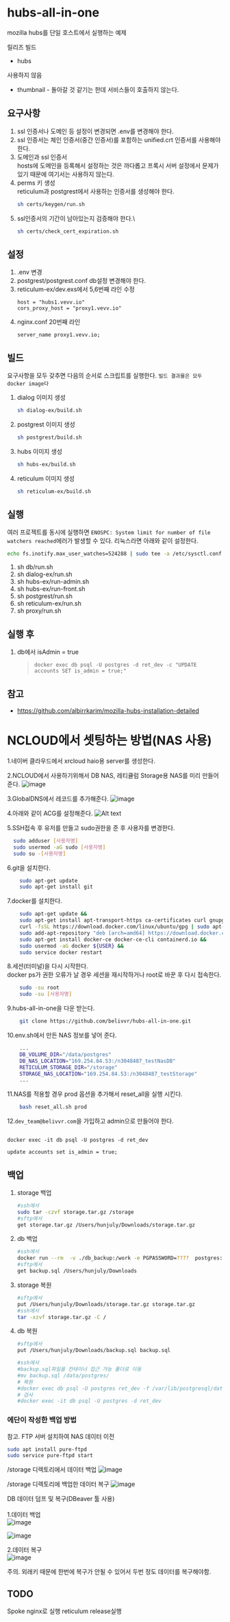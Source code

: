# hubs-all-in-one

mozilla hubs를 단일 호스트에서 실행하는 예제

릴리즈 빌드
- hubs

사용하지 않음
- thumbnail - 돌아갈 것 같기는 한데 서비스들이 호출하지 않는다.



## 요구사항

1. ssl 인증서나 도메인 등 설정이 변경되면 .env를 변경해야 한다.
1. ssl 인증서는 체인 인증서(중간 인증서)를 포함하는 unified.crt 인증서를 사용해야 한다.
1. 도메인과 ssl 인증서\
    hosts에 도메인을 등록해서 설정하는 것은 까다롭고 프록시 서버 설정에서 문제가 있기 때문에 여기서는 사용하지 않는다.
1. perms 키 생성\
    reticulum과 postgrest에서 사용하는 인증서를 생성해야 한다.
    ```sh
    sh certs/keygen/run.sh
    ```
1. ssl인증서의 기간이 남아있는지 검증해야 한다.\
    ```sh
    sh certs/check_cert_expiration.sh
    ```

## 설정
1. .env 변경
1. postgrest/postgrest.conf db설정 변경해야 한다.
1. reticulum-ex/dev.exs에서 5,6번째 라인 수정
    ```
    host = "hubs1.vevv.io"
    cors_proxy_host = "proxy1.vevv.io"
    ```
1. nginx.conf 20번째 라인
    ```
    server_name proxy1.vevv.io;
    ```

## 빌드

요구사항을 모두 갖추면 다음의 순서로 스크립트를 실행한다.
`빌드 결과물은 모두 docker image다`

1. dialog 이미지 생성
    ```sh
    sh dialog-ex/build.sh
    ```
1. postgrest 이미지 생성
    ```sh
    sh postgrest/build.sh
    ```
1. hubs 이미지 생성
    ```sh
    sh hubs-ex/build.sh
    ```
1. reticulum 이미지 생성
    ```sh
    sh reticulum-ex/build.sh
    ```


## 실행
여러 프로젝트를 동시에 실행하면 `ENOSPC: System limit for number of file watchers reached`에러가 발생할 수 있다.
리눅스라면 아래와 같이 설정한다.
```sh
echo fs.inotify.max_user_watches=524288 | sudo tee -a /etc/sysctl.conf && sudo sysctl -p
```

1. sh db/run.sh
1. sh dialog-ex/run.sh
1. sh hubs-ex/run-admin.sh
1. sh hubs-ex/run-front.sh
1. sh postgrest/run.sh
1. sh reticulum-ex/run.sh
1. sh proxy/run.sh

## 실행 후
1. db에서 isAdmin = true
    > `docker exec db psql -U postgres -d ret_dev -c "UPDATE accounts SET is_admin = true;"`


## 참고
- https://github.com/albirrkarim/mozilla-hubs-installation-detailed


# NCLOUD에서 셋팅하는 방법(NAS 사용)
1.네이버 클라우드에서 xrcloud haio용 server를 생성한다.

2.NCLOUD에서 사용하기위해서 DB NAS, 레티큘럼 Storage용 NAS를 미리 만들어 준다.
![image](/docs/259619993-78617a1e-a427-447c-9838-491ceb217da8.png)

3.GlobalDNS에서 레코드를 추가해준다.
![image](/docs/261252110-30756760-82e4-43fa-a02d-8bba303f7380.png)

4.아래와 같이 ACG를 설정해준다.
![Alt text](/docs/haio_acg.png)

5.SSH접속 후 유저를 만들고 sudo권한을 준 후 사용자를 변경한다.
 ```sh
   sudo adduser [사용자명]
   sudo usermod -aG sudo [사용자명]
   sudo su -[사용자명]
 ```

6.git을 설치한다.
```sh
    sudo apt-get update
    sudo apt-get install git
```
7.docker를 설치한다.
```sh
    sudo apt-get update &&
    sudo apt-get install apt-transport-https ca-certificates curl gnupg-agent software-properties-common &&
    curl -fsSL https://download.docker.com/linux/ubuntu/gpg | sudo apt-key add - &&
    sudo add-apt-repository "deb [arch=amd64] https://download.docker.com/linux/ubuntu $(lsb_release -cs) stable" &&
    sudo apt-get install docker-ce docker-ce-cli containerd.io &&
    sudo usermod -aG docker ${USER} &&
    sudo service docker restart
```
8.세션(터미널)을 다시 시작한다. \
docker ps가 권한 오류가 날 경우 세션을 재시작하거나 root로 바꾼 후 다시 접속한다.

```sh
    sudo -su root
    sudo -su [사용자명]
```
9.hubs-all-in-one을 다운 받는다.
```sh
    git clone https://github.com/belivvr/hubs-all-in-one.git
```

10.env.sh에서 만든 NAS 정보를 넣어 준다.
```sh
    ...
    DB_VOLUME_DIR="/data/postgres"
    DB_NAS_LOCATION="169.254.84.53:/n3048487_testNasDB"
    RETICULUM_STORAGE_DIR="/storage"
    STORAGE_NAS_LOCATION="169.254.84.53:/n3048487_testStorage"
    ...
```
11.NAS를 적용할 경우 prod 옵션을 추가해서 reset_all을 실행 시킨다.
```sh
    bash reset_all.sh prod
```

12.`dev_team@belivvr.com`을 가입하고 admin으로 만들어야 한다.
```

docker exec -it db psql -U postgres -d ret_dev

update accounts set is_admin = true;

```

## 백업

1. storage 백업

    ```sh
    #ssh에서
    sudo tar -czvf storage.tar.gz /storage
    #sftp에서
    get storage.tar.gz /Users/hunjuly/Downloads/storage.tar.gz
    ```

2. db 백업
    ```sh
    #ssh에서
    docker run --rm  -v ./db_backup:/work -e PGPASSWORD=????  postgres:11-bullseye pg_dump -U xrcloud -h room.xrcloud.app ret_dev -b -f /work/backup.sql
    #sftp에서
    get backup.sql /Users/hunjuly/Downloads
    ```

3. storage 복원
    ```sh
    #sftp에서
    put /Users/hunjuly/Downloads/storage.tar.gz storage.tar.gz
    #ssh에서
    tar -xzvf storage.tar.gz -C /
    ```

4. db 복원
    ```sh
    #sftp에서
    put /Users/hunjuly/Downloads/backup.sql backup.sql

    #ssh에서
    #backup.sql파일을 컨테이너 접근 가능 폴더로 이동
    #mv backup.sql /data/postgres/
    # 복원
    #docker exec db psql -U postgres ret_dev -f /var/lib/postgresql/data/backup.sql
    # 검사
    #docker exec -it db psql -U postgres -d ret_dev

    ```

### 에단이 작성한 백업 방법
참고.
FTP 서버 설치하여 NAS 데이터 이전
```sh
sudo apt install pure-ftpd
sudo service pure-ftpd start
```

/storage 디렉토리에서 데이터 백업
![image](./docs/259628149-25c78929-1823-4fac-83c1-dcbdaaaea45b.png)


/storage 디렉토리에 백업한 데이터 복구
![image](./docs/259627989-375d1bd2-9440-40ed-b13b-7e9e9f5ffbfa.png)


DB 데이터 덤프 및 복구(DBeaver 툴 사용) \
\
1.데이터 백업 \
![image](./docs/259626897-0f1bc372-4be2-481d-8231-3cbe0744ed96.png)

![image](./docs/259627028-a073b4c0-1a5f-4998-ade4-28b6d28a29a9.png)

2.데이터 복구 \
![image](./docs/259627160-b4bc8766-d364-4782-b8da-663c1f465cb7.png)

주의. 외래키 때문에 한번에 복구가 안될 수 있어서 두번 정도 데이터를 복구해야함.

## TODO
Spoke nginx로 실행
reticulum release실행

